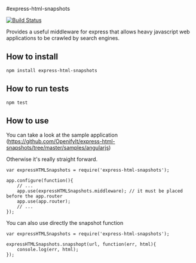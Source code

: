 #express-html-snapshots

[![Build Status](https://travis-ci.org/OpenifyIt/express-html-snapshots.png?branch=master)](https://travis-ci.org/OpenifyIt/express-html-snapshots)

Provides a useful middleware for express that allows heavy javascript web applications to be crawled by search engines.

## How to install

    npm install express-html-snapshots

## How to run tests

    npm test

## How to use

You can take a look at the sample application (https://github.com/OpenifyIt/express-html-snapshots/tree/master/samples/angularjs)

Otherwise it's really straight forward.

    var expressHTMLSnapshots = require('express-html-snapshots');
    
    app.configure(function(){
        // ...
        app.use(expressHTMLSnapshots.middleware); // it must be placed before the app.router
        app.use(app.router);
        // ...
    });
    
You can also use directly the snapshot function

    var expressHTMLSnapshots = require('express-html-snapshots');
    
    expressHTMLSnapshots.snapshopt(url, function(err, html){
        console.log(err, html);
    });
